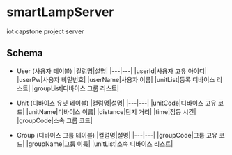 # smartLampServer
iot capstone project server

## Schema
- User (사용자 테이블)
    |컬럼명|설명|
    |---|---|
    |userId|사용자 고유 아이디|
    |userPw|사용자 비밀번호|
    |userName|사용자 이름|
    |unitList|등록 디바이스 리스트|
    |groupList|디바이스 그룹 리스트|

- Unit (디바이스 유닛 테이블)
    |컬럼명|설명|
    |---|---|
    |unitCode|디바이스 고유 코드|
    |unitName|디바이스 이름|
    |distance|탐지 거리|
    |time|점등 시간|
    |groupCode|소속 그룹 코드|

- Group (디바이스 그룹 테이블)
    |컬럼명|설명|
    |---|---|
    |groupCode|그룹 고유 코드|
    |groupName|그룹 이름|
    |unitList|소속 디바이스 리스트|
